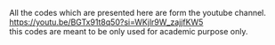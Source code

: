 All the codes which are presented here are form the youtube channel.<br>
https://youtu.be/BGTx91t8q50?si=WKjlr9W_zajjfKW5<br>
this codes are meant to be only used for academic purpose only.
